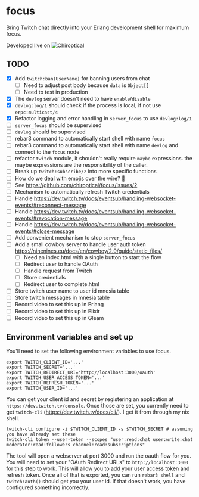 focus
=====

Bring Twitch chat directly into your Erlang development shell for maximum focus.

Developed live on [![Chiroptical](https://img.shields.io/badge/twitch.tv-chiroptical-purple?logo=twitch&style=for-the-badge)](https://twitch.tv/chiroptical)</br>

TODO
---

- [x] Add `twitch:ban(UserName)` for banning users from chat
  - [ ] Need to adjust post body because `data` is `Object[]`   
  - [ ] Need to test in production
- [x] The `devlog` server doesn't need to have `enable`/`disable`
- [x] `devlog:log/1` should check if the process is local, if not use `erpc:multicast/4`
- [x] Refactor logging and error handling in `server_focus` to use `devlog:log/1`
- [ ] `server_focus` should be supervised
- [ ] `devlog` should be supervised
- [ ] rebar3 command to automatically start shell with name `focus`
- [ ] rebar3 command to automatically start shell with name `devlog` and connect to the `focus` node
- [ ] refactor `twitch` module, it shouldn't really require `maybe` expressions.
      the maybe expressions are the responsibility of the caller.
- [ ] Break up `twitch:subscribe/2` into more specific functions
- [ ] How do we deal with emojis over the wire? 👋
- [ ] See https://github.com/chiroptical/focus/issues/2
- [ ] Mechanism to automatically refresh Twitch credentials
- [ ] Handle https://dev.twitch.tv/docs/eventsub/handling-websocket-events/#reconnect-message
- [ ] Handle https://dev.twitch.tv/docs/eventsub/handling-websocket-events/#revocation-message
- [ ] Handle https://dev.twitch.tv/docs/eventsub/handling-websocket-events/#close-message
- [ ] Add convenient mechanism to stop `server_focus`
- [ ] Add a small cowboy server to handle user auth token https://ninenines.eu/docs/en/cowboy/2.9/guide/static_files/
  - [ ] Need an index.html with a single button to start the flow
  - [ ] Redirect user to handle OAuth
  - [ ] Handle request from Twitch
  - [ ] Store credentials
  - [ ] Redirect user to complete.html
- [ ] Store twitch user name to user id mnesia table
- [ ] Store twitch messages in mnesia table
- [ ] Record video to set this up in Erlang
- [ ] Record video to set this up in Elixir
- [ ] Record video to set this up in Gleam

Environment variables and set up
----

You'll need to set the following environment variables to use focus.

```
export TWITCH_CLIENT_ID='...'
export TWITCH_SECRET='...'
export TWITCH_REDIRECT_URI='http://localhost:3000/oauth'
export TWITCH_USER_ACCESS_TOKEN='...'
export TWITCH_REFRESH_TOKEN='...'
export TWITCH_USER_ID='...'
```

You can get your client id and secret by registering an application at
`https://dev.twitch.tv/console`. Once those are set, you currently need to get
`twitch-cli` (https://dev.twitch.tv/docs/cli/). I get it from through my nix
shell.

```
twitch-cli configure -i $TWITCH_CLIENT_ID -s $TWITCH_SECRET # assuming you have already set these
twitch-cli token --user-token --scopes "user:read:chat user:write:chat moderator:read:followers channel:read:subscriptions"
```

The tool will open a webserver at port 3000 and run the oauth flow for you.
You will need to set your "OAuth Redirect URLs"  to `http://localhost:3000`
for this step to work. This will allow you to add your user access token and
refresh token. Once all of that is exported, you can run `rebar3 shell` and
`twitch:auth()` should get you your user id. If that doesn't work, you have
configured something incorrectly.
